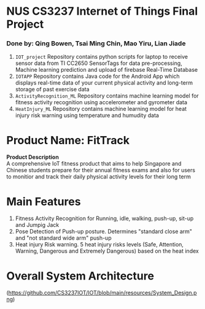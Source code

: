 # NUS CS3237 Internet of Things Final Project
### Done by: Qing Bowen, Tsai Ming Chin, Mao Yiru, Lian Jiade


1. `IOT_project` Repository contains python scripts for laptop to receive sensor data from TI CC2650 SensorTags for data pre-processing, Machine learning prediction and upload of firebase Real-Time Database 
2. `IOTAPP` Repository contains Java code for the Android App which displays real-time data of your current physical activity and long-term storage of past exercise data 
3. `ActivityRecognition_ML` Repository contains machine learning model for fitness activity recognition using accelerometer and gyrometer data 
4. `HeatInjury_ML` Repository contains machine learning model for heat injury risk warning using temperature and humudity data 

# Product Name: FitTrack
**Product Description**<br />
A comprehensive IoT fitness product that aims to help Singapore and Chinese students prepare for their annual fitness exams and also for users to monitior and track their daily physical activity levels for their long term

# Main Features
1. Fitness Activity Recognition for Running, idle, walking, push-up, sit-up and Jumpig Jack
1. Pose Detection of Push-up posture. Determines "standard close arm" and "not standard wide arm" push-up
1. Heat injury Risk warning. 5 heat injury risks levels (Safe, Attention, Warning, Dangerous and Extremely Dangerous) based on the heat index

# Overall System Architecture <br />
(https://github.com/CS3237IOT/IOT/blob/main/resources/System_Design.png)



